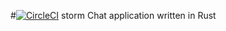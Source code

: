 #[![CircleCI](https://circleci.com/gh/CachedNerds/storm.svg?style=svg)](https://circleci.com/gh/CachedNerds/storm) storm
Chat application written in Rust
